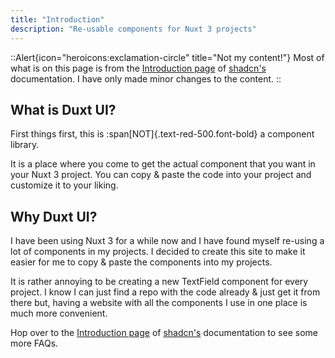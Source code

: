 ```yaml
---
title: "Introduction"
description: "Re-usable components for Nuxt 3 projects"
---
```


::Alert{icon="heroicons:exclamation-circle" title="Not my content!"}
Most of what is on this page is from the [Introduction page](https://ui.shadcn.com/docs) of [shadcn's](https://ui.shadcn.com/) documentation. I have only made minor changes to the content.
::

## What is Duxt UI?

First things first, this is :span[NOT]{.text-red-500.font-bold} a component library.

It is a place where you come to get the actual component that you want in your Nuxt 3 project. You can copy & paste the code into your project and customize it to your liking.

## Why Duxt UI?

I have been using Nuxt 3 for a while now and I have found myself re-using a lot of components in my projects. I decided to create this site to make it easier for me to copy & paste the components into my projects.

It is rather annoying to be creating a new TextField component for every project. I know I can just find a repo with the code already & just get it from there but, having a website with all the components I use in one place is much more convenient.

Hop over to the [Introduction page](https://ui.shadcn.com/docs) of [shadcn's](https://ui.shadcn.com/) documentation to see some more FAQs.
